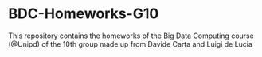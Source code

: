 # BDC-Homeworks-G10
This repository contains the homeworks of the Big Data Computing course (@Unipd) of the 10th group made up from Davide Carta and Luigi de Lucia
